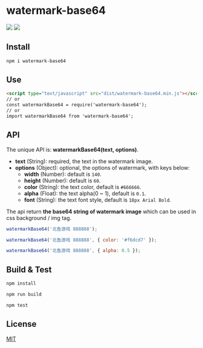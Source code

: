 # watermark-base64

![](https://img.shields.io/npm/dt/watermark-base64.svg)
![](https://img.shields.io/static/v1.svg?label=License&message=MIT&color=critical)

## Install

```bash
npm i watermark-base64
```

## Use

```html
<script type="text/javascript" src="dist/watermark-base64.min.js"></script>
// or
const watermarkBase64 = require('watermark-base64');
// or
import watermarkBase64 from 'watermark-base64';
```

## API

The unique API is: **watermarkBase64(text, options)**.
 
 - **text** (String): required, the text in the watermark image. 
 - **options** (Object): optional, the options of watermark, with keys below:
   - **width** (Number): default is `140`.
   - **height** (Number): default is `60`.
   - **color** (String): the text color, default is `#666666`.
   - **alpha** (Float): the text alpha(0 ~ 1), default is `0.1`.
   - **font** (String): the text font style, default is `18px Arial Bold`.

The api return **the base64 string of watermark image** which can be used in css background / img tag.

```js
watermarkBase64('北鱼游戏 888888');

watermarkBase64('北鱼游戏 888888', { color: '#f6dcd7' });

watermarkBase64('北鱼游戏 888888', { alpha: 0.5 });
```

## Build & Test

```bash
npm install

npm run build

npm test
```

## License

[MIT](https://cdn.jsdelivr.net/gh/cnguu/watermark-base64@master/LICENSE)

